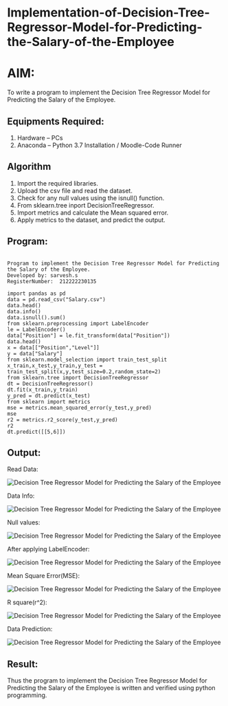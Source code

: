 

# Implementation-of-Decision-Tree-Regressor-Model-for-Predicting-the-Salary-of-the-Employee

# AIM:
To write a program to implement the Decision Tree Regressor Model for Predicting the Salary of the Employee.

## Equipments Required:
1. Hardware – PCs
2. Anaconda – Python 3.7 Installation / Moodle-Code Runner

## Algorithm
1. Import the required libraries.
2. Upload the csv file and read the dataset.
3. Check for any null values using the isnull() function.
4. From sklearn.tree inport DecisionTreeRegressor.
5. Import metrics and calculate the Mean squared error.
6. Apply metrics to the dataset, and predict the output.

## Program:
~~~

Program to implement the Decision Tree Regressor Model for Predicting the Salary of the Employee.
Developed by: sarvesh.s
RegisterNumber:  212222230135

import pandas as pd
data = pd.read_csv("Salary.csv")
data.head()
data.info()
data.isnull().sum()
from sklearn.preprocessing import LabelEncoder
le = LabelEncoder()
data["Position"] = le.fit_transform(data["Position"])
data.head()
x = data[["Position","Level"]]
y = data["Salary"]
from sklearn.model_selection import train_test_split
x_train,x_test,y_train,y_test = train_test_split(x,y,test_size=0.2,random_state=2)
from sklearn.tree import DecisionTreeRegressor
dt = DecisionTreeRegressor()
dt.fit(x_train,y_train)
y_pred = dt.predict(x_test)
from sklearn import metrics
mse = metrics.mean_squared_error(y_test,y_pred)
mse
r2 = metrics.r2_score(y_test,y_pred)
r2
dt.predict([[5,6]])
~~~

## Output:

Read Data:

![Decision Tree Regressor Model for Predicting the Salary of the Employee](head.png)

Data Info:

![Decision Tree Regressor Model for Predicting the Salary of the Employee](info.png)

Null values:

![Decision Tree Regressor Model for Predicting the Salary of the Employee](null.png)

After applying LabelEncoder:

![Decision Tree Regressor Model for Predicting the Salary of the Employee](label.png)

Mean Square Error(MSE):


![Decision Tree Regressor Model for Predicting the Salary of the Employee](mse.png)

R square(r^2):

![Decision Tree Regressor Model for Predicting the Salary of the Employee](r2.png)


Data Prediction:


![Decision Tree Regressor Model for Predicting the Salary of the Employee](datapred.png)





## Result:
Thus the program to implement the Decision Tree Regressor Model for Predicting the Salary of the Employee is written and verified using python programming.
